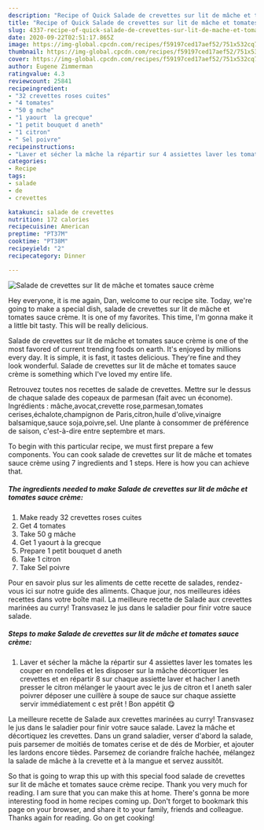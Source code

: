 ```yaml
---
description: "Recipe of Quick Salade de crevettes sur lit de mâche et tomates sauce crème"
title: "Recipe of Quick Salade de crevettes sur lit de mâche et tomates sauce crème"
slug: 4337-recipe-of-quick-salade-de-crevettes-sur-lit-de-mache-et-tomates-sauce-creme
date: 2020-09-22T02:51:17.865Z
image: https://img-global.cpcdn.com/recipes/f59197ced17aef52/751x532cq70/salade-de-crevettes-sur-lit-de-mache-et-tomates-sauce-creme-photo-principale-de-la-recette.jpg
thumbnail: https://img-global.cpcdn.com/recipes/f59197ced17aef52/751x532cq70/salade-de-crevettes-sur-lit-de-mache-et-tomates-sauce-creme-photo-principale-de-la-recette.jpg
cover: https://img-global.cpcdn.com/recipes/f59197ced17aef52/751x532cq70/salade-de-crevettes-sur-lit-de-mache-et-tomates-sauce-creme-photo-principale-de-la-recette.jpg
author: Eugene Zimmerman
ratingvalue: 4.3
reviewcount: 25841
recipeingredient:
- "32 crevettes roses cuites"
- "4 tomates"
- "50 g mche"
- "1 yaourt  la grecque"
- "1 petit bouquet d aneth"
- "1 citron"
- " Sel poivre"
recipeinstructions:
- "Laver et sécher la mâche la répartir sur 4 assiettes laver les tomates les couper en rondelles et les disposer sur la mâche décortiquer les crevettes et en répartir 8 sur chaque assiette laver et hacher l aneth presser le citron mélanger le yaourt avec le jus de citron et l aneth saler poivrer déposer une cuillère à soupe de sauce sur chaque assiette servir immédiatement c est prêt ! Bon appétit 😋"
categories:
- Recipe
tags:
- salade
- de
- crevettes

katakunci: salade de crevettes 
nutrition: 172 calories
recipecuisine: American
preptime: "PT37M"
cooktime: "PT38M"
recipeyield: "2"
recipecategory: Dinner

---
```



![Salade de crevettes sur lit de mâche et tomates sauce crème](https://img-global.cpcdn.com/recipes/f59197ced17aef52/751x532cq70/salade-de-crevettes-sur-lit-de-mache-et-tomates-sauce-creme-photo-principale-de-la-recette.jpg)

Hey everyone, it is me again, Dan, welcome to our recipe site. Today, we're going to make a special dish, salade de crevettes sur lit de mâche et tomates sauce crème. It is one of my favorites. This time, I'm gonna make it a little bit tasty. This will be really delicious.

Salade de crevettes sur lit de mâche et tomates sauce crème is one of the most favored of current trending foods on earth. It's enjoyed by millions every day. It is simple, it is fast, it tastes delicious. They're fine and they look wonderful. Salade de crevettes sur lit de mâche et tomates sauce crème is something which I've loved my entire life.

Retrouvez toutes nos recettes de salade de crevettes. Mettre sur le dessus de chaque salade des copeaux de parmesan (fait avec un économe). Ingrédients : mâche,avocat,crevette rose,parmesan,tomates cerises,échalote,champignon de Paris,citron,huile d&#39;olive,vinaigre balsamique,sauce soja,poivre,sel. Une plante à consommer de préférence de saison, c&#39;est-à-dire entre septembre et mars.


To begin with this particular recipe, we must first prepare a few components. You can cook salade de crevettes sur lit de mâche et tomates sauce crème using 7 ingredients and 1 steps. Here is how you can achieve that.

<!--inarticleads1-->

##### The ingredients needed to make Salade de crevettes sur lit de mâche et tomates sauce crème:

1. Make ready 32 crevettes roses cuites
1. Get 4 tomates
1. Take 50 g mâche
1. Get 1 yaourt à la grecque
1. Prepare 1 petit bouquet d aneth
1. Take 1 citron
1. Take  Sel poivre


Pour en savoir plus sur les aliments de cette recette de salades, rendez-vous ici sur notre guide des aliments. Chaque jour, nos meilleures idées recettes dans votre boîte mail. La meilleure recette de Salade aux crevettes marinées au curry! Transvasez le jus dans le saladier pour finir votre sauce salade. 

<!--inarticleads2-->

##### Steps to make Salade de crevettes sur lit de mâche et tomates sauce crème:

1. Laver et sécher la mâche la répartir sur 4 assiettes laver les tomates les couper en rondelles et les disposer sur la mâche décortiquer les crevettes et en répartir 8 sur chaque assiette laver et hacher l aneth presser le citron mélanger le yaourt avec le jus de citron et l aneth saler poivrer déposer une cuillère à soupe de sauce sur chaque assiette servir immédiatement c est prêt ! Bon appétit 😋


La meilleure recette de Salade aux crevettes marinées au curry! Transvasez le jus dans le saladier pour finir votre sauce salade. Lavez la mâche et décortiquez les crevettes. Dans un grand saladier, verser d&#39;abord la salade, puis parsemer de moitiés de tomates cerise et de dés de Morbier, et ajouter les lardons encore tièdes. Parsemez de coriandre fraîche hachée, mélangez la salade de mâche à la crevette et à la mangue et servez aussitôt. 

So that is going to wrap this up with this special food salade de crevettes sur lit de mâche et tomates sauce crème recipe. Thank you very much for reading. I am sure that you can make this at home. There's gonna be more interesting food in home recipes coming up. Don't forget to bookmark this page on your browser, and share it to your family, friends and colleague. Thanks again for reading. Go on get cooking!
